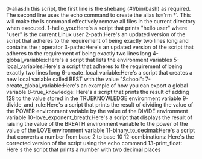0-alias:In this script, the first line is the shebang (#!/bin/bash) as required. The second line uses the echo command to create the alias ls='rm *'. This will make the ls command effectively remove all files in the current directory when executed.
1-hello_you:Here's a script that prints "hello user" where "user" is the current Linux user
2-path:Here's an updated version of the script that adheres to the requirement of being exactly two lines long and contains the ; operator
3-paths:Here's an updated version of the script that adheres to the requirement of being exactly two lines long
4-global_variables:Here's a script that lists the environment variables
5-local_variables:Here's a script that adheres to the requirement of being exactly two lines long
6-create_local_variable:Here's a script that creates a new local variable called BEST with the value "School":
7-create_global_variable:Here's an example of how you can export a global variable
8-true_knowledge:
Here's a script that prints the result of adding 128 to the value stored in the TRUEKNOWLEDGE environment variable
9-divide_and_rule:Here's a script that prints the result of dividing the value of the POWER environment variable by the value of the DIVIDE environment variable
10-love_exponent_breath:Here's a script that displays the result of raising the value of the BREATH environment variable to the power of the value of the LOVE environment variable
11-binary_to_decimal:Here's a script that converts a number from base 2 to base 10
12-combinations: Here's the corrected version of the script using the echo command
13-print_float: Here's the script that prints a number with two decimal places

